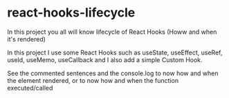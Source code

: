 # react-hooks-lifecycle

In this project you all will know lifecycle of React Hooks (Howw and when it's rendered)

In this project I use some React Hooks such as useState, useEffect, useRef, useId, useMemo, useCallback and I also add a simple Custom Hook.


See the commented sentences and the console.log to now how and when the element rendered, or to now how and when the function executed/called


